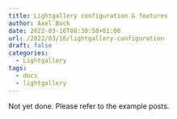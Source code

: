 ```yaml
---
title: Lightgallery configuration & features
author: Axel Bock
date: 2022-03-16T08:30:58+01:00
url: /2022/03/16/lightgallery-configuration
draft: false
categories:
  - Lightgallery
tags:
  - docs
  - lightgallery
---
```


Not yet done.
Please refer to the example posts.
